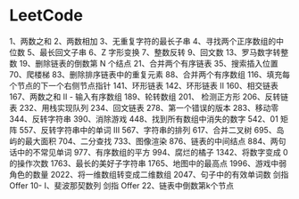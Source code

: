 # LeetCode
1、两数之和
2、两数相加
3、无重复字符的最长子串
4、寻找两个正序数组的中位数
5、最长回文子串
6、Z 字形变换
7、整数反转
9、回文数
13、罗马数字转整数
19、删除链表的倒数第 N 个结点
21、合并两个有序链表
35、搜索插入位置
70、爬楼梯
83、删除排序链表中的重复元素
88、合并两个有序数组
116、填充每个节点的下一个右侧节点指针
141、环形链表
142、环形链表 II
160、相交链表
167、两数之和 II - 输入有序数组
189、轮转数组
201、 检测正方形
206、反转链表
232、用栈实现队列
234、回文链表
278、第一个错误的版本
283、移动零
344、反转字符串
390、消除游戏
448、找到所有数组中消失的数字
542、01 矩阵
557、反转字符串中的单词 III
567、字符串的排列
617、合并二叉树
695、岛屿的最大面积
704、二分查找
733、图像渲染
876、链表的中间结点
884、两句话中的不常见单词
977、有序数组的平方
994、腐烂的橘子
1342、将数字变成 0 的操作次数
1763、最长的美好子字符串
1765、地图中的最高点
1996、游戏中弱角色的数量
2022、将一维数组转变成二维数组
2047、句子中的有效单词数
剑指 Offer 10- I、斐波那契数列
剑指 Offer 22、链表中倒数第k个节点
